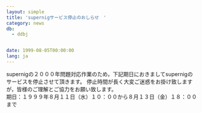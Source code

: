 ```yaml
---
layout: simple
title: 'supernigサービス停止のおしらせ　'
category: news
db:
  - ddbj


date: 1999-08-05T00:00:00
lang: ja
---
```


supernigの２０００年問題対応作業のため，下記期日におきましてsupernigのサービスを停止させて頂きます。 停止時間が長く大変ご迷惑をお掛け致しますが，皆様のご理解とご協力をお願い致します。<br>期日：１９９９年８月１１日（水）１０：００から８月１３日（金）１８：００まで
